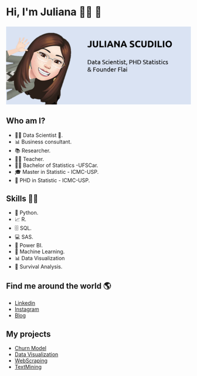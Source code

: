  # **Hi, I'm Juliana** 👩‍💻 👋 
###  
![GitHub Logo](ju1_git.png)

## Who am I? 

* 👩‍💻 Data Scientist 🥰.
* 📊 Business consultant.
* 📚 Researcher.
* 👩‍🏫 Teacher.
* 👩‍🎓 Bachelor of Statistics -UFSCar.
* 🎓 Master in Statistic - ICMC-USP.
* 🍾 PHD in Statistic - ICMC-USP.

## Skills 👩‍💻

* 🐍 Python.
* 📈 R.
* 🗄 SQL.
* 💻 SAS.
* 🧮 Power BI.
* 🔮 Machine Learning. 
* 📊 Data Visualization
* 🧪 Survival Analysis.

## Find me around the world :earth_americas:

*  [Linkedin]( https://www.linkedin.com/in/juliana-scudilio/)
*  [Instagram]( https://www.instagram.com/flai.inteligencia.artificial/)
*  [Blog](https://www.flai.com.br/juscudilio/)


## **My projects**

* [Churn Model](https://github.com/scudilio/Churn_model)
* [Data Visualization](https://github.com/scudilio/Visualizacao_de_dados)
* [WebScraping](https://github.com/scudilio/webscraping_wordcloud)
* [TextMining](https://github.com/scudilio/text_mining)




